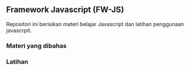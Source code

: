 ## Framework Javascript (FW-JS)

Repositori ini berisikan materi belajar Javascript dan latihan penggunaan javascrpit.

### Materi yang dibahas

### Latihan 
